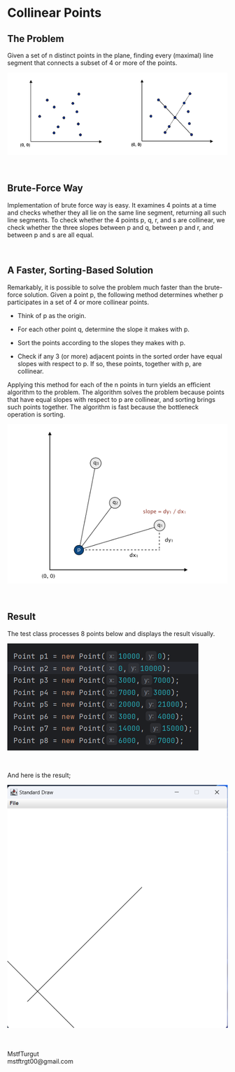 # Collinear Points

## The Problem

Given a set of n distinct points in the plane, finding every (maximal) line segment that connects a subset of 4 or more of the points.

![The Problem](assets/ss1.png)

<br>

## Brute-Force Way

Implementation of brute force way is easy. It examines 4 points at a time and checks whether they all lie on the same line segment, returning all such line segments. To check whether the 4 points p, q, r, and s are collinear, we check whether the three slopes between p and q, between p and r, and between p and s are all equal.

<br>

## A Faster, Sorting-Based Solution

Remarkably, it is possible to solve the problem much faster than the brute-force solution. Given a point p, the following method determines whether p participates in a set of 4 or more collinear points.

* Think of p as the origin.

* For each other point q, determine the slope it makes with p.
 
* Sort the points according to the slopes they makes with p.
 
* Check if any 3 (or more) adjacent points in the sorted order have equal slopes with respect to p. If so, these points, together with p, are collinear.

Applying this method for each of the n points in turn yields an efficient algorithm to the problem. The algorithm solves the problem because points that have equal slopes with respect to p are collinear, and sorting brings such points together. The algorithm is fast because the bottleneck operation is sorting.

![Fast Collinear](assets/ss2.png)

<br>

## Result

The test class processes 8 points below and displays the result visually.

![Points](assets/ss3.png)

<br>

And here is the result;

![Result](assets/ss4.png)

<br>
<br>
MstfTurgut<br>
mstftrgt00@gmail.com
